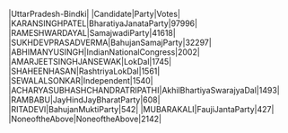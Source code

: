  
|UttarPradesh-Bindki|
|Candidate|Party|Votes|
|KARANSINGHPATEL|BharatiyaJanataParty|97996|
|RAMESHWARDAYAL|SamajwadiParty|41618|
|SUKHDEVPRASADVERMA|BahujanSamajParty|32297|
|ABHIMANYUSINGH|IndianNationalCongress|2002|
|AMARJEETSINGHJANSEWAK|LokDal|1745|
|SHAHEENHASAN|RashtriyaLokDal|1561|
|SEWALALSONKAR|Independent|1540|
|ACHARYASUBHASHCHANDRATRIPATHI|AkhilBhartiyaSwarajyaDal|1493|
|RAMBABU|JayHindJayBharatParty|608|
|RITADEVI|BahujanMuktiParty|542|
|MUBARAKALI|FaujiJantaParty|427|
|NoneoftheAbove|NoneoftheAbove|2142|
